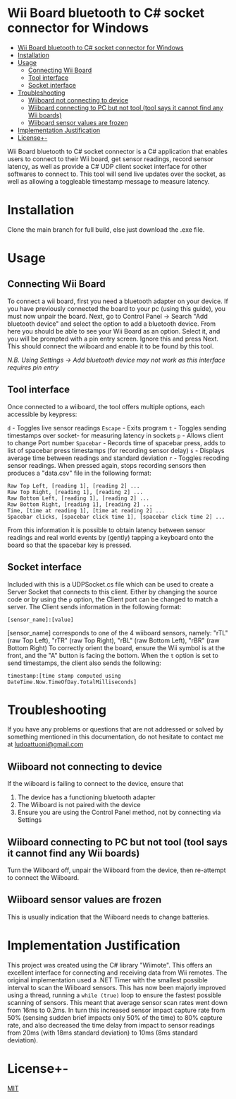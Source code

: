 # Wii Board bluetooth to C# socket connector for Windows

- [Wii Board bluetooth to C# socket connector for Windows](#wii-board-bluetooth-to-c--socket-connector-for-windows)
- [Installation](#installation)
- [Usage](#usage)
  * [Connecting Wii Board](#connecting-wii-board)
  * [Tool interface](#tool-interface)
  * [Socket interface](#socket-interface)
- [Troubleshooting](#troubleshooting)
  * [Wiiboard not connecting to device](#wiiboard-not-connecting-to-device)
  * [Wiiboard connecting to PC but not tool (tool says it cannot find any Wii boards)](#wiiboard-connecting-to-pc-but-not-tool--tool-says-it-cannot-find-any-wii-boards-)
  * [Wiiboard sensor values are frozen](#wiiboard-sensor-values-are-frozen)
- [Implementation Justification](#implementation-justification)
- [License+-](#license--)

Wii Board bluetooth to C# socket connector is a C# application that enables users to connect to their Wii board, get sensor readings, record sensor latency, as well as provide a C# UDP client socket interface for other softwares to connect to. This tool will send live updates over the socket, as well as allowing a toggleable timestamp message to measure latency.

# Installation

Clone the main branch for full build, else just download the .exe file.

# Usage
## Connecting Wii Board
To connect a wii board, first you need a bluetooth adapter on your device. If you have previously connected the board to your pc (using this guide), you must now unpair the board. Next, go to Control Panel -> Search "Add bluetooth device" and select the option to add a bluetooth device. From here you should be able to see your Wii Board as an option. Select it, and you will be prompted with a pin entry screen. Ignore this and press Next. This should connect the wiiboard and enable it to be found by this tool. 

*N.B. Using Settings -> Add bluetooth device may not work as this interface requires pin entry*


## Tool interface
Once connected to a wiiboard, the tool offers multiple options, each accessible by keypress:

```d``` - Toggles live sensor readings
```Escape``` - Exits program
```t``` - Toggles sending timestamps over socket- for measuring latency in sockets
```p``` - Allows client to change Port number
```Spacebar``` - Records time of spacebar press, adds to list of spacebar press timestamps (for recording sensor delay)
```s``` - Displays average time between readings and standard deviation
```r``` - Toggles recoding sensor readings. When pressed again, stops recording sensors then produces a "data.csv" file in the following format: 
```
Raw Top Left, [reading 1], [reading 2] ...
Raw Top Right, [reading 1], [reading 2] ...
Raw Bottom Left, [reading 1], [reading 2] ...
Raw Bottom Right, [reading 1], [reading 2] ...
Time, [time at reading 1], [time at reading 2] ...
Spacebar clicks, [spacebar click time 1], [spacebar click time 2] ...
```
From this information it is possible to obtain latency between sensor readings and real world events by (gently) tapping a keyboard onto the board so that the spacebar key is pressed. 
## Socket interface
Included with this is a UDPSocket.cs file which can be used to create a Server Socket that connects to this client. Either by changing the source code or by using the ```p``` option, the Client port can be changed to match a server.
The Client sends information in the following format:
```
[sensor_name]:[value]
```
[sensor_name] corresponds to one of the 4 wiiboard sensors, namely:
"rTL" (raw Top Left), "rTR" (raw Top Right), "rBL" (raw Bottom Left), "rBR" (raw Bottom Right)
To correctly orient the board, ensure the Wii symbol is at the front, and the "A" button is facing the bottom.
When the ```t``` option is set to send timestamps, the client also sends the following:
```
timestamp:[time stamp computed using DateTime.Now.TimeOfDay.TotalMilliseconds]
```
# Troubleshooting
If you have any problems or questions that are not addressed or solved by something mentioned in this documentation, do not hesitate to contact me at ludoattuoni@gmail.com
## Wiiboard not connecting to device
If the wiiboard is failing to connect to the device, ensure that
1) The device has a functioning bluetooth adapter
2) The Wiiboard is not paired with the device
3) Ensure you are using the Control Panel method, not by connecting via Settings
 
## Wiiboard connecting to PC but not tool (tool says it cannot find any Wii boards)
Turn the Wiiboard off, unpair the Wiiboard from the device, then re-attempt to connect the Wiiboard.
## Wiiboard sensor values are frozen
This is usually indication that the Wiiboard needs to change batteries.
# Implementation Justification
This project was created using the C# library "Wiimote". This offers an excellent interface for connecting and receiving data from Wii remotes. 
The original implementation used a .NET Timer with the smallest possible interval to scan the Wiiboard sensors. This has now been majorly improved using a thread, running a ```while (true)``` loop to ensure the fastest possible scanning of sensors. This meant that average sensor scan rates went down from 16ms to 0.2ms. In turn this increased sensor impact capture rate from 50% (sensing sudden brief impacts only 50% of the time) to 80% capture rate, and also decreased the time delay from impact to sensor readings from 20ms (with 18ms standard deviation) to 10ms (8ms standard deviation).
# License+-
[MIT](https://choosealicense.com/licenses/mit/)
